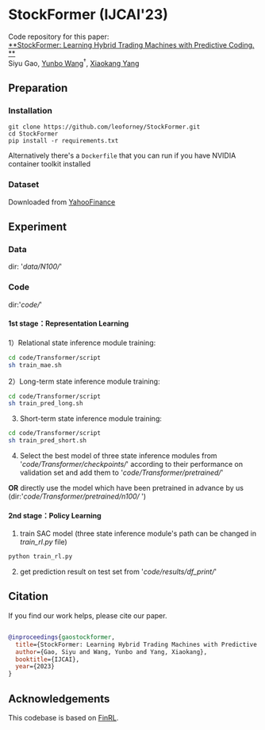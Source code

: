 # StockFormer (IJCAI'23)

Code repository for this paper:  
[**StockFormer: Learning Hybrid Trading Machines with Predictive Coding.
**](https://www.ijcai.org/proceedings/2023/0530.pdf)  
Siyu
Gao, [Yunbo Wang](https://wyb15.github.io/)<sup>†</sup>, [Xiaokang Yang](https://scholar.google.com/citations?user=yDEavdMAAAAJ&hl=zh-CN)

## Preparation

### Installation

```
git clone https://github.com/leoforney/StockFormer.git
cd StockFormer
pip install -r requirements.txt
```

Alternatively there's a `Dockerfile` that you can run if you have NVIDIA container toolkit installed

### Dataset

Downloaded from [YahooFinance](https://pypi.org/project/yfinance/)

## Experiment

### Data

dir: '*data/N100/*'

### Code

dir:'*code/*'

#### 1st stage：Representation Learning

1）Relational state inference module training:

```bash
cd code/Transformer/script
sh train_mae.sh
```

2）Long-term state inference module training:

```bash
cd code/Transformer/script
sh train_pred_long.sh
```

3) Short-term state inference module training:

```bash
cd code/Transformer/script
sh train_pred_short.sh
```

4) Select the best model of three state inference modules from '*code/Transformer/checkpoints/*' according to their
   performance on validation set and add them to '*code/Transformer/pretrained/*'

**OR** directly use the model which have been pretrained in advance by us (dir:'*code/Transformer/pretrained/n100/* ')

#### 2nd stage：Policy Learning

1) train SAC model (three state inference module's path can be changed in *train_rl.py* file)

```bash
python train_rl.py
```

2) get prediction result on test set from '*code/results/df_print/*'

## Citation

If you find our work helps, please cite our paper.

```bibtex

@inproceedings{gaostockformer,
  title={StockFormer: Learning Hybrid Trading Machines with Predictive Coding},
  author={Gao, Siyu and Wang, Yunbo and Yang, Xiaokang},
  booktitle={IJCAI},
  year={2023}
}


```

## Acknowledgements

This codebase is based
on [FinRL](https://github.com/showlab/DeVRF/tree/main](https://github.com/AI4Finance-Foundation/FinRL)https://github.com/AI4Finance-Foundation/FinRL).
